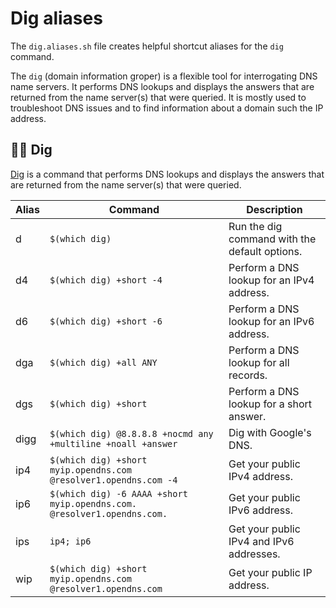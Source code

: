 # Dig aliases

The `dig.aliases.sh` file creates helpful shortcut aliases for the `dig`
command.

The `dig` (domain information groper) is a flexible tool for interrogating DNS
name servers. It performs DNS lookups and displays the answers that are returned
from the name server(s) that were queried. It is mostly used to troubleshoot DNS
issues and to find information about a domain such the IP address.

## 🕵️‍♂️ Dig

[Dig](https://en.wikipedia.org/wiki/Dig_(command)) is a command that performs
DNS lookups and displays the answers that are returned from the name server(s)
that were queried.

| Alias | Command | Description |
| ----- | ----- | ----- |
| d | `$(which dig)` | Run the dig command with the default options. |
| d4 | `$(which dig) +short -4` | Perform a DNS lookup for an IPv4 address. |
| d6 | `$(which dig) +short -6` | Perform a DNS lookup for an IPv6 address. |
| dga | `$(which dig) +all ANY` | Perform a DNS lookup for all records. |
| dgs | `$(which dig) +short` | Perform a DNS lookup for a short answer. |
| digg | `$(which dig) @8.8.8.8 +nocmd any +multiline +noall +answer` | Dig with Google's DNS. |
| ip4 | `$(which dig) +short myip.opendns.com @resolver1.opendns.com -4` | Get your public IPv4 address. |
| ip6 | `$(which dig) -6 AAAA +short myip.opendns.com. @resolver1.opendns.com.` | Get your public IPv6 address. |
| ips | `ip4; ip6` | Get your public IPv4 and IPv6 addresses. |
| wip | `$(which dig) +short myip.opendns.com @resolver1.opendns.com` | Get your public IP address. |
